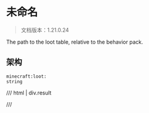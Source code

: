 # 未命名

> 文档版本：1.21.0.24

The path to the loot table, relative to the behavior pack.

## 架构

```mcschema
minecraft:loot:
string

```

/// html | div.result

///

